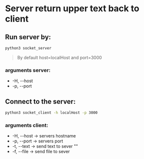 # Server return upper text back to client

## Run server by:

```bash
python3 socket_server
```
> By default host=localHost and port=3000

### arguments server:
- -H, --host 
- -p, --port


## Connect to the server:

```bash
python3 socket_client -h localHost -p 3000
```

### arguments client:
- -H, --host -> servers hostname
- -p, --port -> servers port
- -t, --text -> send text to sever ""
- -f, --file -> send file to sever